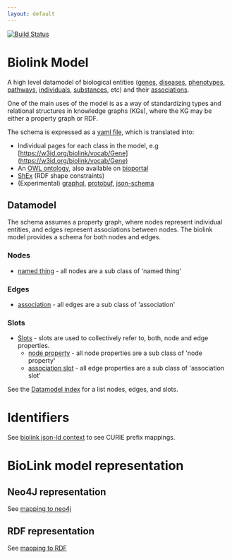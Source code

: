 ```yaml
---
layout: default
---
```


[![Build Status](https://travis-ci.org/biolink/biolink-model.svg?branch=master)](https://travis-ci.org/biolink/biolink-model)

# Biolink Model

A high level datamodel of biological entities ([genes](docs/Gene), [diseases](docs/Disease),
[phenotypes](docs/Phenotype), [pathways](docs/Pathway), [individuals](docs/IndividualOrganism), [substances](docs/ChemicalSubstance), etc) and their
[associations](docs/Association).

One of the main uses of the model is as a way of standardizing types
and relational structures in knowledge graphs (KGs), where the KG may
be either a property graph or RDF.

The schema is expressed as a [yaml file](https://github.com/biolink/biolink-model/blob/master/biolink-model.yaml), which is translated into:

 * Individual pages for each class in the model, e.g [https://w3id.org/biolink/vocab/Gene](https://w3id.org/biolink/vocab/Gene)
 * An [OWL ontology](biolink-model.owl), also available on [bioportal](https://bioportal.bioontology.org/ontologies/BLM)
 * [ShEx](biolink-model.shex) (RDF shape constraints)
 * (Experimental) [graphql](biolink-model.graphql), [protobuf](biolink-model.proto), [json-schema](json-schema/biolink-model.json)

## Datamodel

The schema assumes a property graph, where nodes represent individual entities, and edges represent associations between nodes. The biolink model provides a schema for both nodes and edges.

### Nodes

 * [named thing](docs/NamedThing.html) - all nodes are a sub class of 'named thing'

### Edges

 * [association](docs/Association.html) - all edges are a sub class of 'association'

### Slots

 * [Slots](docs#slots) - slots are used to collectively refer to, both, node and edge properties.
    * [node property](docs/node_property.html) - all node properties are a sub class of 'node property'
    * [association slot](docs/association_slot.html) - all edge properties are a sub class of 'association slot'
 

See the [Datamodel index](docs/) for a list nodes, edges, and slots.


# Identifiers

See [biolink json-ld context](context.jsonld) to see CURIE prefix mappings.


# BioLink model representation

## Neo4J representation

See [mapping to neo4j](about/mapping-neo4j.html)

## RDF representation

See [mapping to RDF](about/mapping-rdf.html)

